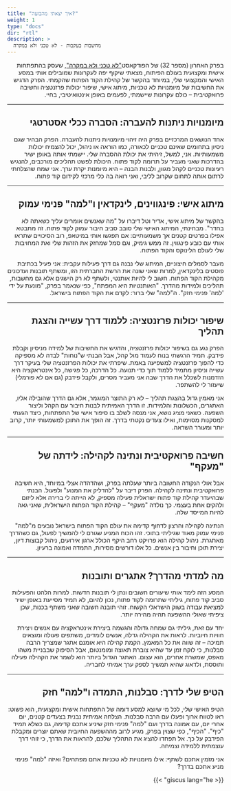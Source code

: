 ```yaml
---
title: "איך יצאתי מהבועה?"
weight: 1
type: "docs"
dir: "rtl"
description: >
  מחשבות בעקבות - לא טכני ולא במקרה
---
```


<div dir="rtl">
בפרק האחרון (מספר 32) של הפודקאסט<a href="https://lotechni.dev/episodes/32" target="_blank" rel="noopener noreferrer">"לא טכני ולא במקרה"</a>, שעסק בהתפתחות אישית ומקצועית בעולם הפיתוח, מצאתי שיקוף יפה לעקרונות שמובילים אותי במסע האישי והמקצועי שלי, במיוחד בהקשר של קהילת הקוד הפתוח שהקמתי. הפרק הדגיש את החשיבות של מיומנויות לא טכניות, מיתוג אישי, שיפור יכולות פרזנטציה וחשיבה פרואקטיבית – כולם עקרונות שיישמתי, לפעמים באופן אינטואיטיבי, בחיי.

---

## מיומנויות ניתנות להעברה: הסברה ככלי אסטרטגי

אחד הנושאים המרכזיים בפרק היה זיהוי מיומנויות ניתנות להעברה. הפרק הבהיר שגם ניסיון בתחומים שאינם טכניים לכאורה, כמו הוראה או ניהול, יכול להצמיח יכולות משמעותיות. אני, למשל, זיהיתי את יכולת ההסברה שלי. יישמתי אותה באופן ישיר בהדרכות שאני מעביר על תרומה לקוד פתוח. היכולת לפשט תהליכים מורכבים, להנגיש רעיונות טכניים לקהל מגוון, ולבנות הבנה – היא מיומנות יקרת ערך. אני שמח שהצלחתי לרתום אותה לתחום שקרוב לליבי, ואני רואה בה כלי מרכזי לקידום קוד פתוח.

---

## מיתוג אישי: פינגווינים, לינקדאין ו"למה" פנימי עמוק

בהקשר של מיתוג אישי, אדיר וטל דיברו על "מה שאנשים אומרים עליך כשאתה לא בחדר". מבחינתי, המיתוג האישי שלי סובב סביב חיבור עמוק לקוד פתוח. זה מתבטא אפילו בפרטים קטנים אך משמעותיים: אם תפגשו אותי במיטאפ, רוב הסיכויים שתראו אותי עם כובע פינגווין. זה ממש גימיק, וגם סמל שמחזק את הזהות שלי ואת המחויבות שלי לעולם הלינוקס והקוד הפתוח.

מעבר לסמלים חיצוניים, המיתוג שלי נבנה גם דרך פעילות עקבית: אני פעיל בכתיבת פוסטים בלינקדאין, למרות שאני שונה את הרשת החברתית הזו, ומשתף תובנות ועדכונים מקהילת הקוד הפתוח. חשוב לי להיות אותנטי, ולשתף לא רק הישגים אלא גם מחשבות, תהליכים ולמידות מהדרך. "האותנטיות היא המפתח", כפי שנאמר בפרק, "מונעת על ידי 'למה' פנימי חזק". ה"למה" שלי ברור: לקדם את הקוד הפתוח בישראל.

---

## שיפור יכולות פרזנטציה: ללמוד דרך עשייה והצגת תהליך

הפרק נגע גם בשיפור יכולות פרזנטציה, והדגיש את החשיבות של למידה מניסיון וקבלת פידבק. תמיד הרגשתי בנוח לעמוד מול קהל, אבל הבנתי ש"נוחות" לבדה לא מספיקה כדי להפוך פרזנטציה למשפיעה באמת. שיפרתי את יכולות הפרזנטציה שלי בעיקר דרך עשייה וניסיון מתמיד ללמוד תוך כדי תנועה. כל הדרכה, כל פגישה, כל אינטראקציה היא הזדמנות לשכלל את הדרך שבה אני מעביר מסרים, ולקבל פידבק (גם אם לא פורמלי) שיעזור לי להשתפר.

אני מאמין גדול בהצגת תהליך – לא רק התוצר המוגמר, אלא גם הדרך שהובילה אליו, האתגרים, הכשלונות והלמידות. זו הדרך האמיתית לבנות חיבור עם הקהל וליצור השפעה. כשאני מציג נושא, אני מנסה לשלב בו סיפור אישי של התפתחות, כיצד הגעתי למסקנות מסוימות, ואילו צעדים נקטתי בדרך. זה הופך את התוכן למשמעותי יותר, קרוב יותר ומעורר השראה.

---

## חשיבה פרואקטיבית ונתינה לקהילה: לידתה של "מעקף"

אבל אולי הנקודה החשובה ביותר שעלתה בפרק, ושהדהדה אצלי במיוחד, היא חשיבה פרואקטיבית ונתינה לקהילה. הפרק דיבר על "להדליק את המנוע" ולפעול. הבנתי שבהיעדר קהילת קוד פתוח ישראלית פעילה מספיק, לא הייתה לי ברירה אלא ליזום ולהקים אחת בעצמי. כך נולדה "מעקף" – קהילת הקוד הפתוח הישראלית, שאני גאה להיות המייסד שלה.

הנתינה לקהילה והרצון לדחוף קדימה את עולם הקוד הפתוח בישראל נובעים מ"למה" פנימי עמוק מאוד שגיליתי בתוכי. זהו הכוח המניע שגורם לי להמשיך לפעול, גם כשהדרך מאתגרת. ניהול קהילה הוא פרויקט רחב היקף הכולל ארגון אירועים, ניהול קבוצות דיון, יצירת תוכן וחיבור בין אנשים. כל אלו דורשים מסירות, התמדה ואמונה ברעיון.

---

## מה למדתי מהדרך? אתגרים ותובנות

המסע הזה לימד אותי שיעורים חשובים ונתן לי תובנות חדשות. למרות הלהט והפעילות סביב קוד פתוח, גיליתי שתרומה לקוד פתוח, נכון להיום, לא תמיד מסייעת באופן ישיר למציאת עבודה בשוק הישראלי הקשוח. זוהי תובנה חשובה שאני משתף בכנות, שכן ציפיתי שאולי ההשפעה תהיה מהירה יותר.

יחד עם זאת, גיליתי גם שמחה גדולה והגשמה ביצירת אינטראקציה עם אנשים ויצירת חוויות חיוביות. לראות את הקהילה גדלה, אנשים לומדים, משתפים פעולה ומוצאים תמיכה – זה שווה את כל המאמץ. הקמת קהילה היא אומנם אתגר שמצריך הרבה סבלנות, כי לוקח זמן עד שהיא צוברת תאוצה ומומנטום, אבל הסיפוק שבבניית משהו מאפס, שמשרת אחרים, הוא עצום. האתגר הגדול ביותר הוא לשמר את הקהילה פעילה ותוססת, ולדאוג שהיא תמשיך לספק ערך אמיתי לחבריה.

---

## הטיפ שלי לדרך: סבלנות, התמדה ו"למה" חזק

הטיפ האישי שלי, לכל מי שיוצא למסע דומה של התפתחות אישית ומקצועית, הוא פשוט: ראו לטווח ארוך ופעלו עם הרבה סבלנות. הצלחה אמיתית נבנית בצעדים קטנים, יום אחרי יום, עם אמונה בדרך ועם "למה" פנימי חזק שיניע אתכם קדימה, גם כשלא תמיד "כיף". "הכיף", כפי שצוין בפרק, מגיע לרוב מההשפעה החיובית שאתם יוצרים ומקבלת הפידבק על כך. אל תפחדו להציג את התהליך שלכם, להראות את הדרך, כי זוהי דרך עוצמתית ללמידה וצמיחה.

אני מזמין אתכם לשתף: אילו מיומנויות לא טכניות אתם מפתחים? ואיזה "למה" פנימי מניע אתכם בדרך?

{{< giscus lang="he" >}}

</div>